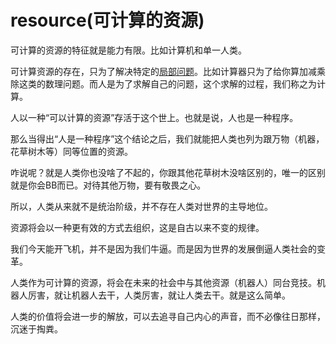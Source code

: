 # resource(可计算的资源)

可计算的资源的特征就是能力有限。比如计算机和单一人类。

可计算资源的存在，只为了解决特定的[局部问题](question.md)。比如计算器只为了给你算加减乘除这类的数理问题。而人是为了求解自己的问题，这个求解的过程，我们称之为计算。

人以一种“可以计算的资源”存活于这个世上。也就是说，人也是一种程序。

那么当得出“人是一种程序”这个结论之后，我们就能把人类也列为跟万物（机器，花草树木等）同等位置的资源。

咋说呢？就是人类你也没啥了不起的，你跟其他花草树木没啥区别的，唯一的区别就是你会BB而已。对待其他万物，要有敬畏之心。

所以，人类从来就不是统治阶级，并不存在人类对世界的主导地位。

资源将会以一种更有效的方式去组织，这是自古以来不变的规律。

我们今天能开飞机，并不是因为我们牛逼。而是因为世界的发展倒逼人类社会的变革。

人类作为可计算的资源，将会在未来的社会中与其他资源（机器人）同台竞技。机器人厉害，就让机器人去干，人类厉害，就让人类去干。就是这么简单。

人类的价值将会进一步的解放，可以去追寻自己内心的声音，而不必像往日那样，沉迷于掏粪。
